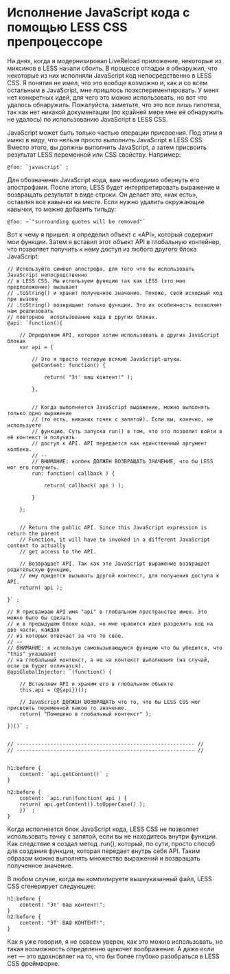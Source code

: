 # Исполнение JavaScript кода с помощью LESS CSS препроцессоре

На днях, когда я модернизировал LiveReload приложение, некоторые из
миксинов в LESS начали сбоить. В процессе отладки я обнаружил, что некоторые из
них исполняли JavaScript код непосредственно в LESS CSS. Я понятия не имел, 
что это вообще возможно и, как и со всем остальным в JavaScript, мне пришлось 
поэкспериментировать. У меня нет конкретных идей, для чего это можно использовать, 
но вот что удалось обнаружить. Пожалуйста, заметьте, что это все лишь гипотеза, 
так как нет никакой документации (по крайней мере мне её обнаружить не удалось) 
по использованию JavaScript в LESS CSS.

JavaScript может быть только частью операции присвоения. Под этим я
имею в виду, что нельзя просто выполнить JavaScript в LESS CSS. Вместо
этого, вы должны выполнить JavaScript, а затем присвоить результат LESS
переменной или CSS свойству. Например:

    @foo: `javascript` ;
    
Для обозначения JavaScript кода, вам необходимо обернуть его апострофами. 
После этого, LESS будет интерпретировать выражение и возвращать
результат в виде строки. Он делает это, «как есть», оставляя все
кавычки на месте. Если нужно удалить окружающие кавычки, то можно
добавить тильду:

    @foo: ~`"surrounding quotes will be removed"`

Вот к чему я пришел: я определил объект с «API», который содержит мои функции. 
Затем я вставил этот объект API в глобальную контейнер, что позволяет получить к нему
доступ из любого другого блока JavaScript:

    
    // Используйте символ апострофа, для того что бы использовать JavaScript непосредственно 
    // в LESS CSS. Мы используем функцию так как LESS (это мое предположение) вызывает
    // .toString() и хранит полученное значение. Похоже, свой исходный код при вызове 
    // .toString() возвращают только функции. Это их особенность позволяет нам реализовать 
    // повторное  использование кода в других блоках.
    @api: `function(){
        
        // Определяем API, которое хотим использовать в других JavaScript блоках
        var api = {
            
            // Это я просто тестирую всякие JavaScript-штуки.
            getContent: function() {
     
                return( "Эт' ваш контент!" );
     
            },
            
            
            // Когда выполняется JavaScript выражение, можно выполнять только одно выражение
            // (то есть, никаких точек с запятой). Если вы, конечно, не используете
            // функцию. Суть запуска run() в том, что это позволит войти в её контекст и получить
            // доступ к API. API передается как единственный аргумент колбека.
            // --
            // ВНИМАНИЕ: колбек ДОЛЖЕН ВОЗВРАЩАТЬ ЗНАЧЕНИЕ, что бы LESS мог его получить.
            run: function( callback ) {
     
                return( callback( api ) );
    
            }
    
        };
     
    
        // Return the public API. Since this JavaScript expression is return the parent
        // Function, it will have to invoked in a different JavaScript context to actually
        // get access to the API.
        
        // Возвращает API. Так как это JavaScript выражение возвращает родительскую функцию,
        // ему придется вызывать другой контекст, для получения доступа к API.
        return( api );
    
    }` ;
    
    // Я присваиваю API имя "api" в глобальном пространстве имен. Это можно было бы сделать
    // и в предыдущем блоке кода, но мне нравится идея разделить код на две части, каждая
    // из которых отвечает за что то свое.
    // --
    // ВНИМАНИЕ: я использую самовызывающуюся функцию что бы убедится, что "this" указывает
    // на глобальный контекст, а не на контекст выполнения (на случай, если он будет отличатся).
    @apiGlobalInjector: `(function() {
        
        // Вставляем API и храним его в глобальном объекте
        this.api = (@{api})();
     
        // JavaScript ДОЛЖЕН ВОЗВРАЩАТЬ что то, что бы LESS CSS мог присвоить переменной какое то значение.
        return( "Помещено в глобальный контекст" );
    
    })()` ;
    
     
    // ---------------------------------------------------------- //
    // ---------------------------------------------------------- //
    
    
    h1:before {
        content: `api.getContent()` ;
    }
    
    h2:before {
        content: `api.run(function( api ) {
        return( api.getContent().toUpperCase() );
        })` ;
    }
    

Когда исполняется блок JavaScript кода, LESS CSS не позволяет использовать 
точку с запятой, если вы не находитесь внутри функции. Как следствие я создал
метод .run(), который, по сути, просто способ для создания функции, которая
передает внутрь себя API. Таким образом можно выполнять множество выражений
и возвращать полученное значение.

В любом случае, когда вы компилируете вышеуказанный файл, LESS CSS сгенерирует следующее:


    h1:before {
        content: "Эт' ваш контент!";
    }
    h2:before {
        content: "ЭТ' ВАШ КОНТЕНТ!";
    }

Как я уже говорил, я не совсем уверен, как это можно использовать, но такая
возможность определенно щекочет воображение. А даже если нет — это вдохновляет
на то, что бы более глубоко разобраться в LESS CSS фреймворке.
